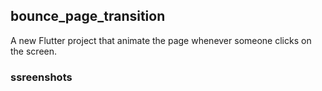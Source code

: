 ## bounce_page_transition

A new Flutter project that animate the page whenever someone clicks on the screen.

### ssreenshots

 
 
